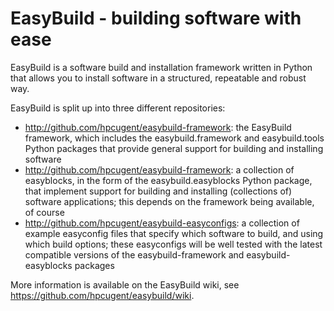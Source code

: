 EasyBuild - building software with ease
=======================================
 
EasyBuild is a software build and installation framework written in Python
that allows you to install software in a structured, repeatable and robust way.

EasyBuild is split up into three different repositories:

* http://github.com/hpcugent/easybuild-framework: the EasyBuild framework, which includes the easybuild.framework and easybuild.tools Python packages that provide general support for building and installing software
* http://github.com/hpcugent/easybuild-framework: a collection of easyblocks, in the form of the easybuild.easyblocks Python package, that implement support for building and installing (collections of) software applications; this depends on the framework being available, of course
* http://github.com/hpcugent/easybuild-easyconfigs: a collection of example easyconfig files that specify which software to build, and using which build options; these easyconfigs will be well tested with the latest compatible versions of the easybuild-framework and easybuild-easyblocks packages

More information is available on the EasyBuild wiki, see https://github.com/hpcugent/easybuild/wiki.
